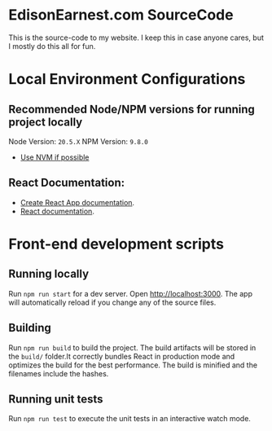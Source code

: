 # EdisonEarnest.com SourceCode
This is the source-code to my website. I keep this in case anyone cares, but I mostly do this all for fun.

# Local Environment Configurations 

## Recommended Node/NPM versions for running project locally
Node Version: `20.5.X`
NPM Version: `9.8.0`

* [Use NVM if possible](https://github.com/coreybutler/nvm-windows/releases)

## React Documentation:
- [Create React App documentation](https://facebook.github.io/create-react-app/docs/getting-started).
- [React documentation](https://reactjs.org/).

# Front-end development scripts

## Running locally
Run `npm run start` for a dev server. Open [http://localhost:3000](http://localhost:3000). The app will automatically reload if you change any of the source files.

## Building
Run `npm run build` to build the project. The build artifacts will be stored in the `build/` folder.It correctly bundles React in production mode and optimizes the build for the best performance. The build is minified and the filenames include the hashes.

## Running unit tests
Run `npm run test` to execute the unit tests in an interactive watch mode.

